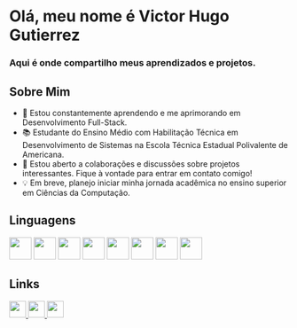 # Olá, meu nome é Victor Hugo Gutierrez

### Aqui é onde compartilho meus aprendizados e projetos.

## Sobre Mim

- 🌱 Estou constantemente aprendendo e me aprimorando em Desenvolvimento Full-Stack.
- 📚 Estudante do Ensino Médio com Habilitação Técnica em Desenvolvimento de Sistemas na Escola Técnica Estadual Polivalente de Americana.
- 💬 Estou aberto a colaborações e discussões sobre projetos interessantes. Fique à vontade para entrar em contato comigo!
- 💡 Em breve, planejo iniciar minha jornada acadêmica no ensino superior em Ciências da Computação.

## Linguagens

<div>
  <img src="https://cdn.jsdelivr.net/gh/devicons/devicon/icons/python/python-original.svg" width="40"/>
  <img src="https://cdn.jsdelivr.net/gh/devicons/devicon/icons/html5/html5-original.svg" width="40"/>
  <img src="https://cdn.jsdelivr.net/gh/devicons/devicon/icons/css3/css3-original.svg" width="40"/>
  <img src="https://cdn.jsdelivr.net/gh/devicons/devicon/icons/javascript/javascript-original.svg" width="40"/>
  <img src="https://cdn.jsdelivr.net/gh/devicons/devicon/icons/nodejs/nodejs-original.svg" width="40"/>
  <img src="https://cdn.jsdelivr.net/gh/devicons/devicon/icons/react/react-original.svg" width="40"/>
  <img src="https://cdn.jsdelivr.net/gh/devicons/devicon/icons/java/java-original.svg" width="40"/>         
  <img src="https://cdn.jsdelivr.net/gh/devicons/devicon/icons/typescript/typescript-original.svg" width="40"/>         
</div>

## Links

<div>
  <a href="https://www.linkedin.com/in/victor-hugo-gutierrez/">
    <img src="https://cdn.jsdelivr.net/gh/devicons/devicon/icons/linkedin/linkedin-original.svg" width="30">
  </a>
  <a href="https://github.com/VictorHugoGutierrez/Settings-VSCode">
    <img src="https://cdn.jsdelivr.net/gh/devicons/devicon/icons/vscode/vscode-original.svg" width="30">
  </a>
  <a href="mailto:hugovictorgutierrez@gmail.com">
    <img src="https://cdn.jsdelivr.net/gh/devicons/devicon/icons/google/google-original.svg" width="30">
  </a>
</div>
